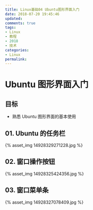 ```yaml
---
title: Linux基础04 Ubuntu图形界面入门
date: 2018-07-20 19:45:46
updated: 
comments: true	
tags: 
- Linux 
- 教程 
- 2018 
- 技术
categories:	
- Linux	
permalink:
---
```

# Ubuntu 图形界面入门

## 目标

* 熟悉 Ubuntu 图形界面的基本使用

## 01. Ubuntu 的任务栏
{% asset_img 14928329271228.jpg %}

## 02. 窗口操作按钮
{% asset_img 14928325424356.jpg %}


## 03. 窗口菜单条
{% asset_img 14928327078409.jpg %}

